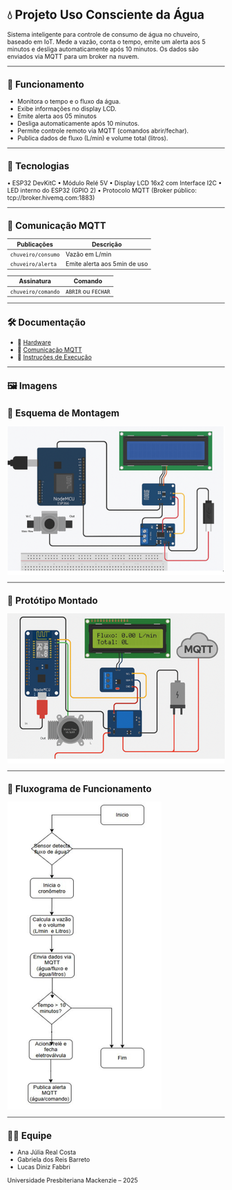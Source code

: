 # 💧 Projeto Uso Consciente da Água

Sistema inteligente para controle de consumo de água no chuveiro, baseado em IoT. Mede a vazão, conta o tempo, emite um alerta aos 5 minutos e desliga automaticamente após 10 minutos. Os dados são enviados via MQTT para um broker na nuvem.

---

## 🚀 Funcionamento

- Monitora o tempo e o fluxo da água.
- Exibe informações no display LCD.
- Emite alerta aos 05 minutos
- Desliga automaticamente após 10 minutos.
- Permite controle remoto via MQTT (comandos abrir/fechar).
- Publica dados de fluxo (L/min) e volume total (litros).

---

## 🧠 Tecnologias

•  ESP32 DevKitC
•  Módulo Relé 5V
•  Display LCD 16x2 com Interface I2C
•  LED interno do ESP32 (GPIO 2)
• Protocolo MQTT (Broker público: tcp://broker.hivemq.com:1883)



---

## 📡 Comunicação MQTT

| Publicações         | Descrição                        |
|---------------------|----------------------------------|
| `chuveiro/consumo`        | Vazão em L/min              
| `chuveiro/alerta`       | Emite alerta aos 5min de uso  |

| Assinatura          | Comando                          |
|---------------------|----------------------------------|
| `chuveiro/comando`      | `ABRIR` ou `FECHAR`            |

---

## 🛠️ Documentação

- 🔗 [Hardware](docs/hardware.md)
- 🔗 [Comunicação MQTT](docs/comunicacao_mqtt.md)
- 🔗 [Instruções de Execução](docs/instrucoes_execucao.md)

---

## 🖼️ Imagens

## 🔧 Esquema de Montagem

![Esquema de Montagem](imagens/esquema_fritzing.png)

---

## 🧰 Protótipo Montado

![Protótipo Montado](imagens/foto_prototipo.png)

---

## 🔄 Fluxograma de Funcionamento

![Fluxograma de Funcionamento](imagens/fluxograma.png)



---

## 👨‍💻 Equipe

- Ana Júlia Real Costa
- Gabriela dos Reis Barreto
- Lucas Diniz Fabbri

Universidade Presbiteriana Mackenzie – 2025
